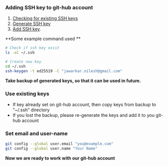 ### Adding SSH key to git-hub account
1)  [Checking for existing SSH keys](https://docs.github.com/en/authentication/connecting-to-github-with-ssh/checking-for-existing-ssh-keys)
2) [Generate SSH key](https://docs.github.com/en/authentication/connecting-to-github-with-ssh/generating-a-new-ssh-key-and-adding-it-to-the-ssh-agent)
3) [Add SSH key](https://docs.github.com/en/get-started/getting-started-with-git/managing-remote-repositories#switching-remote-urls-from-https-to-ssh). 

**Some example command used **

``` sh
# Check if ssh key exist
ls -al ~/.ssh

# Create new key
cd ~/.ssh
ssh-keygen -t ed25519 -C "jawarkar.nilesh@gmail.com"
```

**Take backup of generated keys, so that it can be used in future.**

### Use existing keys

- If key already set on git-hub account, then copy keys from backup to "~/.ssh" directory
- If you lost the backup, please re-generate the keys and add it to you git-hub account

### Set email and user-name

``` sh
git config --global user.email "you@example.com"
git config --global user.name "Your Name"
```

**Now we are ready to work with our git-hub account**
